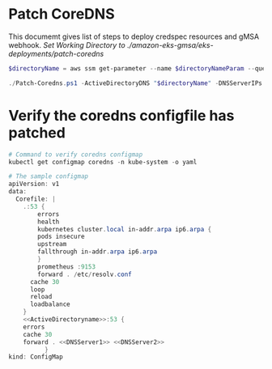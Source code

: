 # Patch CoreDNS
This documemt gives list of steps to deploy credspec resources and gMSA webhook.
*Set Working Directory to ./amazon-eks-gmsa/eks-deployments/patch-coredns*

```powershell
$directoryName = aws ssm get-parameter --name $directoryNameParam --query "Parameter.Value" --output text

./Patch-Coredns.ps1 -ActiveDirectoryDNS "$directoryName" -DNSServerIPs $dnsIPAddresses.Replace(',',' ')
```

# Verify the coredns configfile has patched
```powershell
# Command to verify coredns configmap
kubectl get configmap coredns -n kube-system -o yaml

# The sample configmap
apiVersion: v1
data:
  Corefile: |
    .:53 {
        errors
        health
        kubernetes cluster.local in-addr.arpa ip6.arpa {
        pods insecure
        upstream
        fallthrough in-addr.arpa ip6.arpa
        }
        prometheus :9153
        forward . /etc/resolv.conf
      cache 30
      loop
      reload
      loadbalance
    }
    <<ActiveDirectoryname>>:53 { 
	errors 
	cache 30 
	forward . <<DNSServer1>> <<DNSServer2>>
          } 
kind: ConfigMap
```